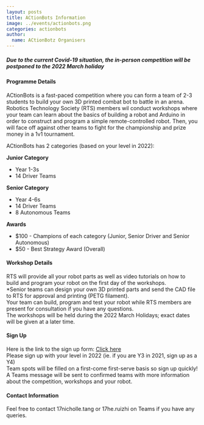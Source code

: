 ```yaml
---
layout: posts
title: ACtionBots Information
image: ../events/actionbots.png
categories: actionbots
author:
  name: ACtionBotz Organisers
---
```


##### Due to the current Covid-19 situation, the in-person competition will be postponed to the 2022 March holiday

#### Programme Details

ACtionBots is a fast-paced competition where you can form a team of 2-3 students to build your own 3D printed combat bot to battle in an arena. Robotics Technology Society (RTS) members wil conduct workshops where your team can learn about the basics of building a robot and Arduino in order to construct and program a simple remote-controlled robot. Then, you will face off against other teams to fight for the championship and prize money in a 1v1 tournament.

ACtionBots has 2 categories (based on your level in 2022):

**Junior Category**

* Year 1-3s
* 14 Driver Teams

**Senior Category**

* Year 4-6s
* 14 Driver Teams
* 8 Autonomous Teams

**Awards**

* $100 - Champions of each category (Junior, Senior Driver and Senior Autonomous)
* $50  - Best Strategy Award (Overall)

#### Workshop Details 

RTS will provide all your robot parts as well as video tutorials on how to build and program your robot on the first day of the workshops.  
*Senior teams can design your own 3D printed parts and send the CAD file to RTS for approval and printing (PETG filament).  
Your team can build, program and test your robot while RTS members are present for consultation if you have any questions.  
The workshops will be held during the 2022 March Holidays; exact dates will be given at a later time.  

#### Sign Up

Here is the link to the sign up form: [Click here](https://forms.office.com/r/rk2qXWjxPN)  
Please sign up with your level in 2022 (ie. if you are Y3 in 2021, sign up as a Y4)  
Team spots will be filled on a first-come first-serve basis so sign up quickly!  
A Teams message will be sent to confirmed teams with more information about the competition, workshops and your robot.

#### Contact Information

Feel free to contact 17nicholle.tang or 17he.ruizhi on Teams if you have any queries.

